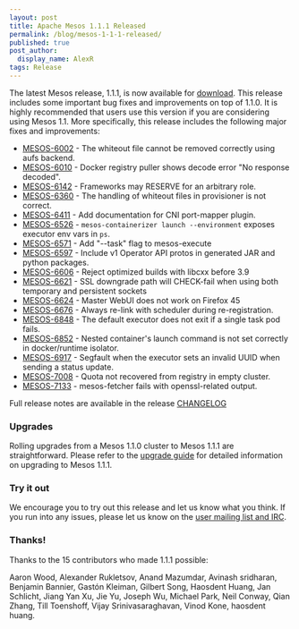 ```yaml
---
layout: post
title: Apache Mesos 1.1.1 Released
permalink: /blog/mesos-1-1-1-released/
published: true
post_author:
  display_name: AlexR
tags: Release
---
```


The latest Mesos release, 1.1.1, is now available for
[download](http://mesos.apache.org/downloads). This release includes some
important bug fixes and improvements on top of 1.1.0. It is highly recommended
that users use this version if you are considering using Mesos 1.1. More
specifically, this release includes the following major fixes and improvements:

* [MESOS-6002](https://issues.apache.org/jira/browse/MESOS-6002) - The whiteout file cannot be removed correctly using aufs backend.
* [MESOS-6010](https://issues.apache.org/jira/browse/MESOS-6010) - Docker registry puller shows decode error "No response decoded".
* [MESOS-6142](https://issues.apache.org/jira/browse/MESOS-6142) - Frameworks may RESERVE for an arbitrary role.
* [MESOS-6360](https://issues.apache.org/jira/browse/MESOS-6360) - The handling of whiteout files in provisioner is not correct.
* [MESOS-6411](https://issues.apache.org/jira/browse/MESOS-6411) - Add documentation for CNI port-mapper plugin.
* [MESOS-6526](https://issues.apache.org/jira/browse/MESOS-6526) - `mesos-containerizer launch --environment` exposes executor env vars in `ps`.
* [MESOS-6571](https://issues.apache.org/jira/browse/MESOS-6571) - Add "--task" flag to mesos-execute
* [MESOS-6597](https://issues.apache.org/jira/browse/MESOS-6597) - Include v1 Operator API protos in generated JAR and python packages.
* [MESOS-6606](https://issues.apache.org/jira/browse/MESOS-6606) - Reject optimized builds with libcxx before 3.9
* [MESOS-6621](https://issues.apache.org/jira/browse/MESOS-6621) - SSL downgrade path will CHECK-fail when using both temporary and persistent sockets
* [MESOS-6624](https://issues.apache.org/jira/browse/MESOS-6624) - Master WebUI does not work on Firefox 45
* [MESOS-6676](https://issues.apache.org/jira/browse/MESOS-6676) - Always re-link with scheduler during re-registration.
* [MESOS-6848](https://issues.apache.org/jira/browse/MESOS-6848) - The default executor does not exit if a single task pod fails.
* [MESOS-6852](https://issues.apache.org/jira/browse/MESOS-6852) - Nested container's launch command is not set correctly in docker/runtime isolator.
* [MESOS-6917](https://issues.apache.org/jira/browse/MESOS-6917) - Segfault when the executor sets an invalid UUID when sending a status update.
* [MESOS-7008](https://issues.apache.org/jira/browse/MESOS-7008) - Quota not recovered from registry in empty cluster.
* [MESOS-7133](https://issues.apache.org/jira/browse/MESOS-7133) - mesos-fetcher fails with openssl-related output.

Full release notes are available in the release
[CHANGELOG](https://gitbox.apache.org/repos/asf?p=mesos.git;a=blob_plain;f=CHANGELOG;hb=1.1.1)

### Upgrades

Rolling upgrades from a Mesos 1.1.0 cluster to Mesos 1.1.1 are straightforward.
Please refer to the [upgrade guide](http://mesos.apache.org/documentation/latest/upgrades/)
for detailed information on upgrading to Mesos 1.1.1.

### Try it out

We encourage you to try out this release and let us know what you think. If you
run into any issues, please let us know on the
[user mailing list and IRC](https://mesos.apache.org/community).

### Thanks!

Thanks to the 15 contributors who made 1.1.1 possible:

Aaron Wood, Alexander Rukletsov, Anand Mazumdar, Avinash sridharan, Benjamin Bannier, Gastón Kleiman, Gilbert Song, Haosdent Huang, Jan Schlicht, Jiang Yan Xu, Jie Yu, Joseph Wu, Michael Park, Neil Conway, Qian Zhang, Till Toenshoff, Vijay Srinivasaraghavan, Vinod Kone, haosdent huang.
